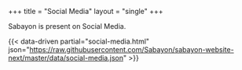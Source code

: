 +++
title = "Social Media"
layout = "single"
+++

Sabayon is present on Social Media.

{{< data-driven partial="social-media.html" json="https://raw.githubusercontent.com/Sabayon/sabayon-website-next/master/data/social-media.json" >}}
